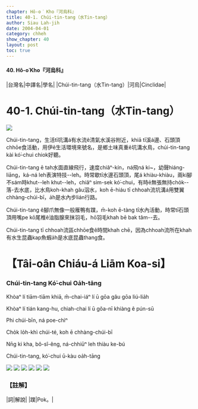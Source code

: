```yaml
---
chapter: Hô-o͘ Kho『河烏科』
title: 40-1. Chúi-tin-tang（水Tin-tang）
author: Siau Lah-jih
date: 2004-04-01    
category: chheh
show_chapter: 40
layout: post
toc: true
---
```


#### 40. Hô-o͘ Kho『河烏科』


|台灣名|中譯名|學名|
|Chúi-tin-tang（水Tin-tang）|河烏|Cinclidae|


# 40-1. Chúi-tin-tang（水Tin-tang）

![](../too5/40/40-1-6.Chúi-tin-tang.jpg)


Chúi-tin-tang，生活tī坑溝á有水流ê清氣水溪谷附近，khiā tī溪á邊、石頭頂chhōe食活動，用伊ê生活環境來號名，是鄉土味真重ê坑溝水鳥，chúi-tin-tang kài kó͘-chui chiok好聽。

Chúi-tin-tang ē tah水面直線飛行，速度chiâⁿ-kín，ná飛ná ki~，幼聲hiáng-liāng，ká-ná leh表演特技--leh。時常歇tī水邊石頭頂，尾á khiàu-khiàu，兩ki腳不sám時khut--leh khut--leh，chiâⁿ sim-sek kó͘-chui，有時ē無張無持cho̍k--落-去水底，比水鳥koh-khah gâu泅水，koh ē-hiáu tī chhoah流坑溝á用雙翼chhàng-chúi-bī，a̍h是水內步lián行路。

Chúi-tin-tang ê腳爪無像一般雁鴨有蹼，m̄-koh ē-tàng tī水內活動，時常tī石頭頂用嘴pe kō尾椎ê油脂腺來抹羽毛，hō͘羽毛khah bē bak tâm--去。

Chúi-tin-tang tī chhoah流區chhōe食ê時間khah chē，因為chhoah流所在khah有水生昆蟲kap魚蝦a̍h是水底昆蟲thang食。





# 【Tâi-oân Chiáu-á Liām Koa-si】

### **Chúi-tin-tang Kó͘-chui Oa̍h-tāng**


Khòaⁿ lí tiām-tiām khiā, m̄-chai-iáⁿ lí ū gōa gâu gōa liú-lia̍h

Khòaⁿ lí tián kang-hu, chiah-chai lí ū gŏa-nī khiàng ê pún-sū

Phi chúi-bīn, ná poe-chìⁿ

Cho̍k lo̍h-khì chúi-té, koh ē chhàng-chúi-bī

Nn̄g ki kha, bô-sî-êng, ná-chhiūⁿ leh thiàu ke-bú

Chúi-tin-tang, kó͘-chui ū-kàu oa̍h-tāng



![](../too5/40/40-1-4.Chúi-tin-tang.jpg)
![](../too5/40/40-1-3.Chúi-tin-tang.jpg)
![](../too5/40/40-1-5.Chúi-tin-tang.jpg)
![](../too5/40/40-1-1.Chúi-tin-tang.jpg)
![](../too5/40/40-1-7.Chúi-tin-tang.jpg)
![](../too5/40/40-1-2.Chúi-tin-tang.jpg)



### 【註解】

|詞|解說|
|蹼|Pok。|



